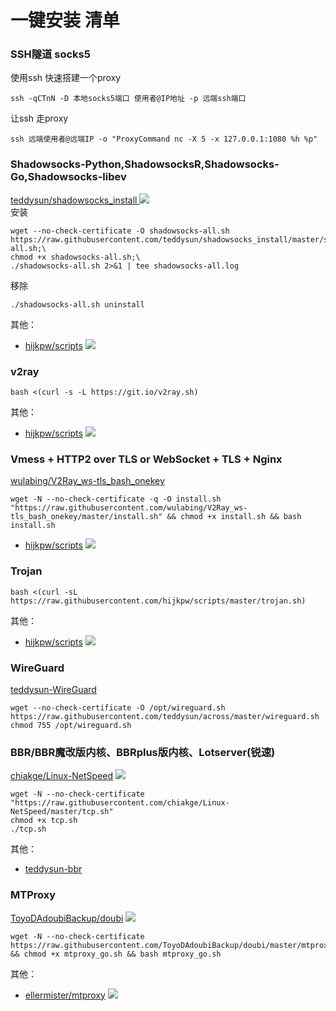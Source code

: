 # 一键安装 清单

### **SSH隧道 socks5**
使用ssh 快速搭建一个proxy
```
ssh -qCTnN -D 本地socks5端口 使用者@IP地址 -p 远端ssh端口
```
让ssh 走proxy

```
ssh 远端使用者@远端IP -o "ProxyCommand nc -X 5 -x 127.0.0.1:1080 %h %p"
```

### Shadowsocks-Python,ShadowsocksR,Shadowsocks-Go,Shadowsocks-libev
[ teddysun/shadowsocks_install ](https://github.com/teddysun/shadowsocks_install/tree/master) ![](https://img.shields.io/github/last-commit/teddysun/shadowsocks_install/master)   
安装
```
wget --no-check-certificate -O shadowsocks-all.sh https://raw.githubusercontent.com/teddysun/shadowsocks_install/master/shadowsocks-all.sh;\
chmod +x shadowsocks-all.sh;\
./shadowsocks-all.sh 2>&1 | tee shadowsocks-all.log
```
移除
```
./shadowsocks-all.sh uninstall
```
其他：
* [hijkpw/scripts](https://github.com/hijkpw/scripts) ![](https://img.shields.io/github/last-commit/hijkpw/scripts)

### **v2ray**

```
bash <(curl -s -L https://git.io/v2ray.sh)
```
其他：
* [hijkpw/scripts](https://github.com/hijkpw/scripts) ![](https://img.shields.io/github/last-commit/hijkpw/scripts)

### **Vmess + HTTP2 over TLS or WebSocket + TLS + Nginx**
[wulabing/V2Ray_ws-tls_bash_onekey](https://github.com/wulabing/V2Ray_ws-tls_bash_onekey)
```
wget -N --no-check-certificate -q -O install.sh "https://raw.githubusercontent.com/wulabing/V2Ray_ws-tls_bash_onekey/master/install.sh" && chmod +x install.sh && bash install.sh
```
* [hijkpw/scripts](https://github.com/hijkpw/scripts) ![](https://img.shields.io/github/last-commit/hijkpw/scripts)

### Trojan
```
bash <(curl -sL https://raw.githubusercontent.com/hijkpw/scripts/master/trojan.sh)
```
其他：
* [hijkpw/scripts](https://github.com/hijkpw/scripts) ![](https://img.shields.io/github/last-commit/hijkpw/scripts)

### WireGuard
[teddysun-WireGuard](https://teddysun.com/554.html)
```
wget --no-check-certificate -O /opt/wireguard.sh https://raw.githubusercontent.com/teddysun/across/master/wireguard.sh
chmod 755 /opt/wireguard.sh
```

### **BBR/BBR魔改版内核、BBRplus版内核、Lotserver(锐速)**
[chiakge/Linux-NetSpeed](https://github.com/chiakge/Linux-NetSpeed) ![](https://img.shields.io/github/last-commit/chiakge/Linux-NetSpeed)
```
wget -N --no-check-certificate "https://raw.githubusercontent.com/chiakge/Linux-NetSpeed/master/tcp.sh"
chmod +x tcp.sh
./tcp.sh
```
其他：
* [teddysun-bbr](https://teddysun.com/489.html)


### **MTProxy**
[ToyoDAdoubiBackup/doubi](https://github.com/ToyoDAdoubiBackup/doubi) ![](https://img.shields.io/github/last-commit/ToyoDAdoubiBackup/doubi)
```
wget -N --no-check-certificate https://raw.githubusercontent.com/ToyoDAdoubiBackup/doubi/master/mtproxy_go.sh && chmod +x mtproxy_go.sh && bash mtproxy_go.sh
```
其他：
*  [ ellermister/mtproxy](https://github.com/ellermister/mtproxy) ![](https://img.shields.io/github/last-commit/ellermister/mtproxy)